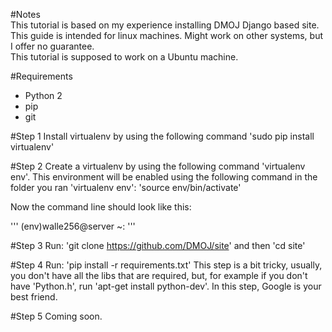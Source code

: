 #Notes   
This tutorial is based on my experience installing DMOJ Django based site. This guide is intended for linux machines. Might work on other systems, but I offer no guarantee.   
This tutorial is supposed to work on a Ubuntu machine.

#Requirements
* Python 2
* pip
* git

#Step 1
Install virtualenv by using the following command 'sudo pip install virtualenv'

#Step 2
Create a virtualenv by using the following command 'virtualenv env'.
This environment will be enabled using the following command in the folder you ran 'virtualenv env': 'source env/bin/activate'

Now the command line should look like this:

'''
(env)walle256@server ~:
'''

#Step 3
Run: 'git clone https://github.com/DMOJ/site' and then 'cd site'

#Step 4
Run: 'pip install -r requirements.txt'
This step is a bit tricky, usually, you don't have all the libs that are required, but, for example if you don't have 'Python.h', run 'apt-get install python-dev'.
In this step, Google is your best friend.

#Step 5
Coming soon.
